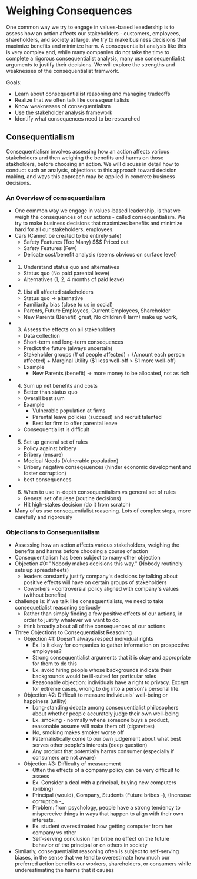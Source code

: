 # Weighing Consequences 

One common way we try to engage in values-based leaedership is to assess how an action affects our stakeholders - customers, employees, shareholders, and society at large. We try to make business decisions that maximize benefits and minimize harm.
A consequentialist analysis like this is very complex and, while many companies do not take the time to complete a rigorous consequentialist analysis, many use consequentialist arguments to justify their decisions. We will explore the strengths and weaknesses of the consequentialist framwork.

Goals:
- Learn about consequentialist reasoning and managing tradeoffs
- Realize that we often talk like conseqeuntialists
- Know weaknesses of consequentialism
- Use the stakeholder analysis framework
- Identify what consequences need to be researched


## Consequentialism

Consequentialism involves assessing how an action affects various stakeholders and then weighing the benefits and harms on those stakholders, before choosing an action. We will discuss in detail how to conduct such an analysis, objections to this approach toward decision making, and ways this approach may be applied in concrete business decisions.

### An Overview of consequentialism
- One common way we engage in values-based leadership, is that we weigh the consequences of our actions - called consequentialism. We try to make business decisions that maximizes benefits and minimize hard for all our stakeholders, employees.
- Cars (Cannot be created to be entirely safe)
  - Safety Features (Too Many) $$$ Priced out
  - Safety Features (Few) 
  - Delicate cost/benefit analysis (seems obvious on surface level)
- 1. Understand status quo and alternatives
  - Status quo (No paid parental leave) 
  - Alternatives (1, 2, 4 months of paid leave)
- 2. List all affected stakeholders
  - Status quo -> alternative
  - Familiarity bias (close to us in social) 
  - Parents, Future Employees, Current Employees, Shareholder 
  - New Parents (Benefit) great, No children (Harm) make up work, 
- 3. Assess the effects on all stakeholders
  - Data collection
  - Short-term and long-term consequences
  - Predict the future (always uncertain)
  - Stakeholder groups (# of people affected) + (Amount each person affected) + Marginal Utility ($1 less well-off > $1 more well-off) 
  - Example
    - New Parents (benefit) -> more money to be allocated, not as rich
- 4. Sum up net benefits and costs
  - Better than status quo
  - Overall best sum
  - Example
    - Vulnerable population at firms
    - Parental leave policies (succeed) and recruit talented
    - Best for firm to offer parental leave
  - Consequentialist is difficult
- 5. Set up general set of rules
  - Policy against bribery
  - Bribery (ensure)
  - Medical Needs (Vulnerable population)
  - Bribery negative conseqeuences (hinder economic development and foster corruption)
  - best consequences
- 6. When to use in-depth consequentialism vs general set of rules
  - General set of rulese (routine decisions)
  - Hit high-stakes decision (do it from scratch)
- Many of us use consequentialist reasoning. Lots of complex steps, more carefully and rigorously

### Objections to Consequentialism
- Assessing how an action affects various stakeholders, weighing the benefits and harms before choosing a course of action
- Consequentialism has been subject to many other objection
- Objection #0: "Nobody makes decisions this way." (Nobody routinely sets up spreadsheets) 
  - leaders constantly justify company's decisions by talking about positive effects will have on certain groups of stakeholders
  - Coworkers - controversial policy aligned with company's values (without benefits) 
- challenge is: if we talk like consequentialists, we need to take consequetialist reasoning seriously
  - Rather than simply finding a few positive effects of our actions, in order to justify whatever we want to do, 
  - think broadly about all of the consequences of our actions
- Three Objections to Consequentialist Reasoning
  - Objection #1: Doesn't always respect individual rights
    - Ex. Is it okay for companies to gather information on prospective employees?
    - Strong consequentialist arguments that it is okay and appropriate for them to do this
    - Ex. avoid hiring people whose backgrounds indicate their backgrounds would be ill-suited for particular roles
    - Reasonable objection: individuals have a right to privacy. Except for extreme cases, wrong to dig into a person's personal life.
  - Objection #2: Difficult to measure individuals' well-being or happiness (utility)
    - Long-standing debate among consequentialist philosophers about whether people accurately judge their own well-being
    - Ex. smoking - normally whene someone buys a product, reasonable assume will make them off (cigarettes) 
    - No, smoking makes smoker worse off
    - Paternalistically come to our own judgement about what best serves other people's interests (deep question)
    - Any product that potentially harms consumer (especially if consumers are not aware)
  - Objection #3: Difficulty of measurement
    - Often the effects of a company policy can be very difficult to assess
    - Ex. Consider a deal with a principal, buying new computers (bribing) 
    - Principal (would), Company, Students (Future bribes -), (Increase corruption -_
    - Problem: from psychology, people have a strong tendency to misperceive things in ways that happen to align with their own interests.
    - Ex. student overestimated how getting computer from her company vs other
    - Self-serving conclusion her bribe no effect on the future behavior of the principal or on others in society
- Similarly, consequentialist reasoning often is subject to self-serving biases, in the sense that we tend to overestimate how much our preferred action benefits our workers, shareholders, or consumers while underestimating the harms that it causes
 
